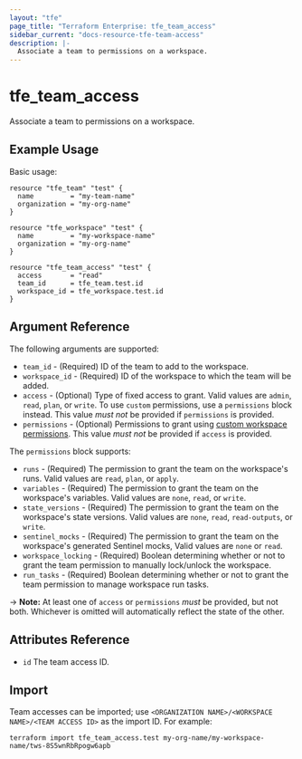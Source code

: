 ```yaml
---
layout: "tfe"
page_title: "Terraform Enterprise: tfe_team_access"
sidebar_current: "docs-resource-tfe-team-access"
description: |-
  Associate a team to permissions on a workspace.
---
```


# tfe_team_access

Associate a team to permissions on a workspace.

## Example Usage

Basic usage:

```hcl
resource "tfe_team" "test" {
  name         = "my-team-name"
  organization = "my-org-name"
}

resource "tfe_workspace" "test" {
  name         = "my-workspace-name"
  organization = "my-org-name"
}

resource "tfe_team_access" "test" {
  access       = "read"
  team_id      = tfe_team.test.id
  workspace_id = tfe_workspace.test.id
}
```

## Argument Reference

The following arguments are supported:

* `team_id` - (Required) ID of the team to add to the workspace.
* `workspace_id` - (Required) ID of the workspace to which the team will be added.
* `access` - (Optional) Type of fixed access to grant. Valid values are `admin`, `read`, `plan`, or `write`. To use `custom` permissions, use a `permissions` block instead. This value _must not_ be provided if `permissions` is provided.
* `permissions` - (Optional) Permissions to grant using [custom workspace permissions](https://www.terraform.io/docs/cloud/users-teams-organizations/permissions.html#custom-workspace-permissions). This value _must not_ be provided if `access` is provided.

The `permissions` block supports:

* `runs` - (Required) The permission to grant the team on the workspace's runs. Valid values are `read`, `plan`, or `apply`.
* `variables` - (Required) The permission to grant the team on the workspace's variables. Valid values are `none`, `read`, or `write`.
* `state_versions` - (Required) The permission to grant the team on the workspace's state versions. Valid values are `none`, `read`, `read-outputs`, or `write`.
* `sentinel_mocks` - (Required) The permission to grant the team on the workspace's generated Sentinel mocks, Valid values are `none` or `read`.
* `workspace_locking` - (Required) Boolean determining whether or not to grant the team permission to manually lock/unlock the workspace.
* `run_tasks` - (Required) Boolean determining whether or not to grant the team permission to manage workspace run tasks.

-> **Note:** At least one of `access` or `permissions` _must_ be provided, but not both. Whichever is omitted will automatically reflect the state of the other.

## Attributes Reference

* `id` The team access ID.

## Import

Team accesses can be imported; use
`<ORGANIZATION NAME>/<WORKSPACE NAME>/<TEAM ACCESS ID>` as the import ID. For
example:

```shell
terraform import tfe_team_access.test my-org-name/my-workspace-name/tws-8S5wnRbRpogw6apb
```
